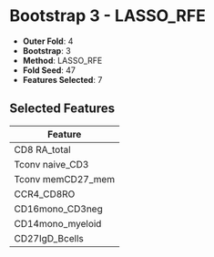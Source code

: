 # Bootstrap 3 - LASSO_RFE

- **Outer Fold**: 4
- **Bootstrap**: 3
- **Method**: LASSO_RFE
- **Fold Seed**: 47
- **Features Selected**: 7

## Selected Features

| Feature |
|---------|
| CD8 RA_total |
| Tconv naive_CD3 |
| Tconv memCD27_mem |
| CCR4_CD8RO |
| CD16mono_CD3neg |
| CD14mono_myeloid |
| CD27IgD_Bcells |
